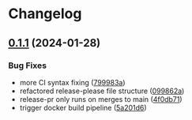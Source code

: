 # Changelog

## [0.1.1](https://github.com/Sillock-Inc/Dotbot/compare/xkcd.job-v0.1.0...xkcd.job-v0.1.1) (2024-01-28)


### Bug Fixes

* more CI syntax fixing ([799983a](https://github.com/Sillock-Inc/Dotbot/commit/799983ae6a3f07d22e1ced89ab0696fc297e52af))
* refactored release-please file structure ([099862a](https://github.com/Sillock-Inc/Dotbot/commit/099862a01c29f586ebaf90baf1067054286da455))
* release-pr only runs on merges to main ([4f0db71](https://github.com/Sillock-Inc/Dotbot/commit/4f0db7137cb1a613f90f442a0674363df9dff0ad))
* trigger docker build pipeline ([5a201d6](https://github.com/Sillock-Inc/Dotbot/commit/5a201d61dc5cec58d8af24f7ab48caa20a154b50))
